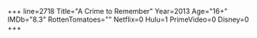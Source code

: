 +++
line=2718
Title="A Crime to Remember"
Year=2013
Age="16+"
IMDb="8.3"
RottenTomatoes=""
Netflix=0
Hulu=1
PrimeVideo=0
Disney=0
+++

